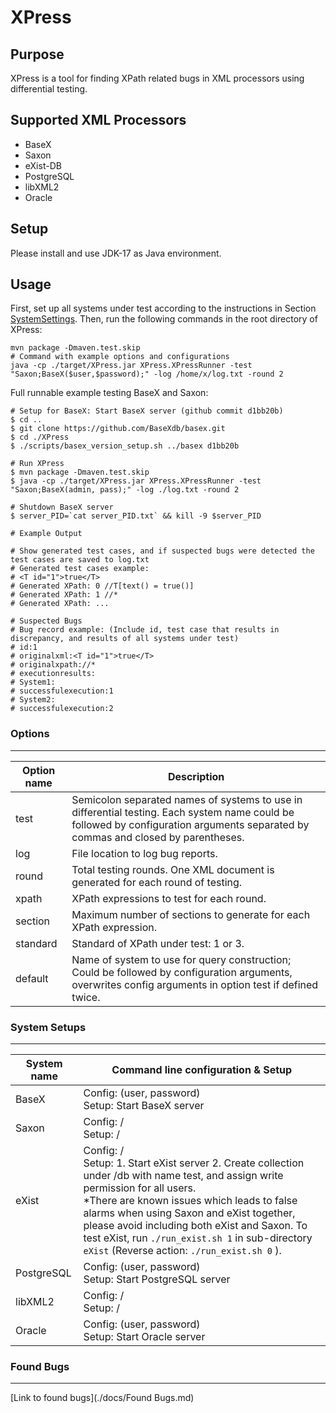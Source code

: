 # XPress

## Purpose

XPress is a tool for finding XPath related bugs in XML processors using differential testing. 

## Supported XML Processors

- BaseX
- Saxon
- eXist-DB
- PostgreSQL
- libXML2
- Oracle

## Setup
Please install and use JDK-17 as Java environment. 

## Usage

First, set up all systems under test according to the instructions in Section [SystemSettings](#system-setups).
Then, run the following commands in the root directory of XPress:

```
mvn package -Dmaven.test.skip
# Command with example options and configurations
java -cp ./target/XPress.jar XPress.XPressRunner -test "Saxon;BaseX($user,$password);" -log /home/x/log.txt -round 2
```

Full runnable example testing BaseX and Saxon:

```
# Setup for BaseX: Start BaseX server (github commit d1bb20b)
$ cd ..
$ git clone https://github.com/BaseXdb/basex.git
$ cd ./XPress
$ ./scripts/basex_version_setup.sh ../basex d1bb20b

# Run XPress
$ mvn package -Dmaven.test.skip
$ java -cp ./target/XPress.jar XPress.XPressRunner -test "Saxon;BaseX(admin, pass);" -log ./log.txt -round 2

# Shutdown BaseX server
$ server_PID=`cat server_PID.txt` && kill -9 $server_PID

# Example Output

# Show generated test cases, and if suspected bugs were detected the test cases are saved to log.txt
# Generated test cases example:
# <T id="1">true</T> 
# Generated XPath: 0 //T[text() = true()]
# Generated XPath: 1 //*
# Generated XPath: ...

# Suspected Bugs
# Bug record example: (Include id, test case that results in discrepancy, and results of all systems under test)
# id:1
# originalxml:<T id="1">true</T>
# originalxpath://*
# executionresults:
# System1:
# successfulexecution:1
# System2:
# successfulexecution:2
```

### Options

___

| Option name | Description                                                  |
| ----------- | ------------------------------------------------------------ |
| test        | Semicolon separated names of systems to use in differential testing. Each system name could be followed by configuration arguments separated by commas and closed by parentheses. |
| log         | File location to log bug reports.                            |
| round       | Total testing rounds. One XML document is generated for each round of testing. |
| xpath       | XPath expressions to test for each round.                    |
| section     | Maximum number of sections to generate for each XPath expression. |
| standard    | Standard of XPath under test: 1 or 3.                        |
| default     | Name of system to use for query construction; Could be followed by configuration arguments, overwrites config arguments in option test if defined twice. |

### System Setups

___

| System name | Command line configuration & Setup                           |
| ----------- | ------------------------------------------------------------ |
| BaseX       | Config: (user, password)<br />Setup: Start BaseX server      |
| Saxon       | Config: /<br />Setup: /                                      |
| eXist       | Config: /<br />Setup: 1. Start eXist  server 2. Create collection under /db with name test, and assign write permission for all users.<br />*There are known issues which leads to false alarms when using Saxon and eXist together, please avoid including both eXist and Saxon. To test eXist, run `./run_exist.sh 1` in sub-directory `eXist` (Reverse action:  `./run_exist.sh 0` ). |
| PostgreSQL  | Config: (user, password)<br />Setup: Start PostgreSQL server |
| libXML2     | Config: /<br />Setup: /                                      |
| Oracle      | Config: (user, password)<br />Setup: Start Oracle server     |

### Found Bugs

____

[Link to found bugs](./docs/Found Bugs.md)

